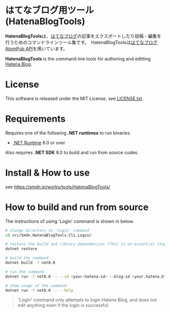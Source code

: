 はてなブログ用ツール(HatenaBlogTools)
================
**HatenaBlogTools**は、[はてなブログ](https://hatenablog.com/)の記事をエクスポートしたり投稿・編集を行うためのコマンドラインツール集です。　HatenaBlogToolsは[はてなブログAtomPub API](http://developer.hatena.ne.jp/ja/documents/blog/apis/atom)を用いています。

**HatenaBlogTools** is the command line tools for authoring and editting [Hatena Blog](https://hatenablog.com/).

# License
This software is released under the MIT License, see [LICENSE.txt](/LICENSE.txt).

# Requirements
Requires one of the following **.NET runtimes** to run binaries.

- [.NET Runtime](https://dotnet.microsoft.com/download/dotnet/8.0) 8.0 or over

Also requires **.NET SDK** 8.0 to build and run from source codes.

# Install & How to use
see https://smdn.jp/works/tools/HatenaBlogTools/

# How to build and run from source
The instructions of using 'Login' command is shown in below.

```sh
# change directory to 'Login' command
cd src/Smdn.HatenaBlogTools.Cli.Login/

# restore the build and library dependencies (This is an essential step for a first time build)
dotnet restore

# build the command
dotnet build -f net8.0

# run the command
dotnet run -f net8.0 -- --id <your-hatena-id> --blog-id <your.hatena.blog.domain> --api-key <your-api-key>

# show usage of the command
dotnet run -f net8.0 -- --help
```

> 'Login' command only attempts to login Hatena Blog, and does not edit anything even if the login is successful.

